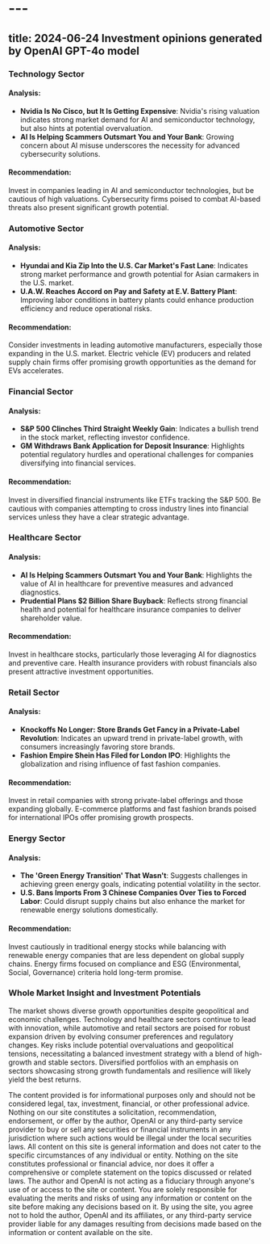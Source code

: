 # --- 
 title: 2024-06-24 Investment opinions generated by OpenAI GPT-4o model 
 --- 
 
### Technology Sector

#### Analysis:
- **Nvidia Is No Cisco, but It Is Getting Expensive**: Nvidia's rising valuation indicates strong market demand for AI and semiconductor technology, but also hints at potential overvaluation.
- **AI Is Helping Scammers Outsmart You and Your Bank**: Growing concern about AI misuse underscores the necessity for advanced cybersecurity solutions.

#### Recommendation:
Invest in companies leading in AI and semiconductor technologies, but be cautious of high valuations. Cybersecurity firms poised to combat AI-based threats also present significant growth potential.

### Automotive Sector

#### Analysis:
- **Hyundai and Kia Zip Into the U.S. Car Market's Fast Lane**: Indicates strong market performance and growth potential for Asian carmakers in the U.S. market.
- **U.A.W. Reaches Accord on Pay and Safety at E.V. Battery Plant**: Improving labor conditions in battery plants could enhance production efficiency and reduce operational risks.

#### Recommendation:
Consider investments in leading automotive manufacturers, especially those expanding in the U.S. market. Electric vehicle (EV) producers and related supply chain firms offer promising growth opportunities as the demand for EVs accelerates.

### Financial Sector

#### Analysis:
- **S&P 500 Clinches Third Straight Weekly Gain**: Indicates a bullish trend in the stock market, reflecting investor confidence.
- **GM Withdraws Bank Application for Deposit Insurance**: Highlights potential regulatory hurdles and operational challenges for companies diversifying into financial services.

#### Recommendation:
Invest in diversified financial instruments like ETFs tracking the S&P 500. Be cautious with companies attempting to cross industry lines into financial services unless they have a clear strategic advantage.

### Healthcare Sector

#### Analysis:
- **AI Is Helping Scammers Outsmart You and Your Bank**: Highlights the value of AI in healthcare for preventive measures and advanced diagnostics.
- **Prudential Plans $2 Billion Share Buyback**: Reflects strong financial health and potential for healthcare insurance companies to deliver shareholder value.

#### Recommendation:
Invest in healthcare stocks, particularly those leveraging AI for diagnostics and preventive care. Health insurance providers with robust financials also present attractive investment opportunities.

### Retail Sector

#### Analysis:
- **Knockoffs No Longer: Store Brands Get Fancy in a Private-Label Revolution**: Indicates an upward trend in private-label growth, with consumers increasingly favoring store brands.
- **Fashion Empire Shein Has Filed for London IPO**: Highlights the globalization and rising influence of fast fashion companies.

#### Recommendation:
Invest in retail companies with strong private-label offerings and those expanding globally. E-commerce platforms and fast fashion brands poised for international IPOs offer promising growth prospects.

### Energy Sector

#### Analysis:
- **The 'Green Energy Transition' That Wasn't**: Suggests challenges in achieving green energy goals, indicating potential volatility in the sector.
- **U.S. Bans Imports From 3 Chinese Companies Over Ties to Forced Labor**: Could disrupt supply chains but also enhance the market for renewable energy solutions domestically.

#### Recommendation:
Invest cautiously in traditional energy stocks while balancing with renewable energy companies that are less dependent on global supply chains. Energy firms focused on compliance and ESG (Environmental, Social, Governance) criteria hold long-term promise.

### Whole Market Insight and Investment Potentials

The market shows diverse growth opportunities despite geopolitical and economic challenges. Technology and healthcare sectors continue to lead with innovation, while automotive and retail sectors are poised for robust expansion driven by evolving consumer preferences and regulatory changes. Key risks include potential overvaluations and geopolitical tensions, necessitating a balanced investment strategy with a blend of high-growth and stable sectors. Diversified portfolios with an emphasis on sectors showcasing strong growth fundamentals and resilience will likely yield the best returns.

 The content provided is for informational purposes only and should not be considered legal, tax, investment, financial, or other professional advice. Nothing on our site constitutes a solicitation, recommendation, endorsement, or offer by the author, OpenAI or any third-party service provider to buy or sell any securities or financial instruments in any jurisdiction where such actions would be illegal under the local securities laws. 
 All content on this site is general information and does not cater to the specific circumstances of any individual or entity. Nothing on the site constitutes professional or financial advice, nor does it offer a comprehensive or complete statement on the topics discussed or related laws. The author and OpenAI is not acting as a fiduciary through anyone's use of or access to the site or content. You are solely responsible for evaluating the merits and risks of using any information or content on the site before making any decisions based on it. By using the site, you agree not to hold the author, OpenAI and its affiliates, or any third-party service provider liable for any damages resulting from decisions made based on the information or content available on the site.